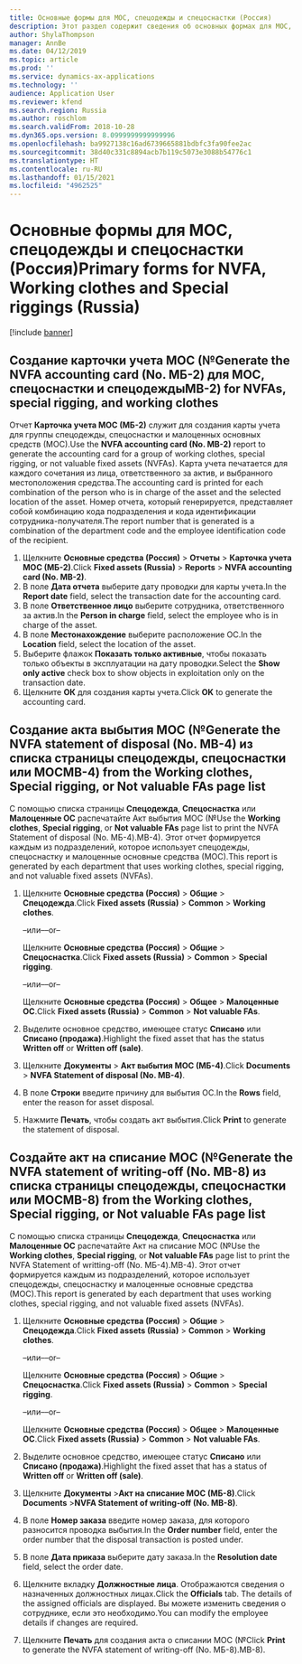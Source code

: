 ```yaml
---
title: Основные формы для МОС, спецодежды и спецоснастки (Россия)
description: Этот раздел содержит сведения об основных формах для МОС, спецодежды и спецоснастки для России.
author: ShylaThompson
manager: AnnBe
ms.date: 04/12/2019
ms.topic: article
ms.prod: ''
ms.service: dynamics-ax-applications
ms.technology: ''
audience: Application User
ms.reviewer: kfend
ms.search.region: Russia
ms.author: roschlom
ms.search.validFrom: 2018-10-28
ms.dyn365.ops.version: 8.0999999999999996
ms.openlocfilehash: ba9927138c16ad6739665881bdbfc3fa90fee2ac
ms.sourcegitcommit: 38d40c331c8894acb7b119c5073e3088b54776c1
ms.translationtype: HT
ms.contentlocale: ru-RU
ms.lasthandoff: 01/15/2021
ms.locfileid: "4962525"
---
```

# <a name="primary-forms-for-nvfa-working-clothes-and-special-riggings-russia"></a><span data-ttu-id="0191b-103">Основные формы для МОС, спецодежды и спецоснастки (Россия)</span><span class="sxs-lookup"><span data-stu-id="0191b-103">Primary forms for NVFA, Working clothes and Special riggings (Russia)</span></span>

[!include [banner](../includes/banner.md)]

## <a name="generate-the-nvfa-accounting-card-no-mb-2-for-nvfas-special-rigging-and-working-clothes"></a><span data-ttu-id="0191b-104">Создание карточки учета МОС (№</span><span class="sxs-lookup"><span data-stu-id="0191b-104">Generate the NVFA accounting card (No.</span></span> <span data-ttu-id="0191b-105">МБ-2) для МОС, спецоснастки и спецодежды</span><span class="sxs-lookup"><span data-stu-id="0191b-105">MB-2) for NVFAs, special rigging, and working clothes</span></span> 

<span data-ttu-id="0191b-106">Отчет **Карточка учета МОС (МБ-2)** служит для создания карты учета для группы спецодежды, спецоснастки и малоценных основных средств (МОС).</span><span class="sxs-lookup"><span data-stu-id="0191b-106">Use the **NVFA accounting card (No. MB-2)** report to generate the accounting card for a group of working clothes, special rigging, or not valuable fixed assets (NVFAs).</span></span> <span data-ttu-id="0191b-107">Карта учета печатается для каждого сочетания из лица, ответственного за актив, и выбранного местоположения средства.</span><span class="sxs-lookup"><span data-stu-id="0191b-107">The accounting card is printed for each combination of the person who is in charge of the asset and the selected location of the asset.</span></span> <span data-ttu-id="0191b-108">Номер отчета, который генерируется, представляет собой комбинацию кода подразделения и кода идентификации сотрудника-получателя.</span><span class="sxs-lookup"><span data-stu-id="0191b-108">The report number that is generated is a combination of the department code and the employee identification code of the recipient.</span></span>

1.  <span data-ttu-id="0191b-109">Щелкните **Основные средства (Россия)** \> **Отчеты** \> **Карточка учета МОС (МБ-2)**.</span><span class="sxs-lookup"><span data-stu-id="0191b-109">Click **Fixed assets (Russia)** \> **Reports** \> **NVFA accounting card (No. MB-2)**.</span></span>
2.  <span data-ttu-id="0191b-110">В поле **Дата отчета** выберите дату проводки для карты учета.</span><span class="sxs-lookup"><span data-stu-id="0191b-110">In the **Report date** field, select the transaction date for the accounting card.</span></span>
3.  <span data-ttu-id="0191b-111">В поле **Ответственное лицо** выберите сотрудника, ответственного за актив.</span><span class="sxs-lookup"><span data-stu-id="0191b-111">In the **Person in charge** field, select the employee who is in charge of the asset.</span></span>
4.  <span data-ttu-id="0191b-112">В поле **Местонахождение** выберите расположение ОС.</span><span class="sxs-lookup"><span data-stu-id="0191b-112">In the **Location** field, select the location of the asset.</span></span>
5.  <span data-ttu-id="0191b-113">Выберите флажок **Показать только активные**, чтобы показать только объекты в эксплуатации на дату проводки.</span><span class="sxs-lookup"><span data-stu-id="0191b-113">Select the **Show only active** check box to show objects in exploitation only on the transaction date.</span></span>
6.  <span data-ttu-id="0191b-114">Щелкните **ОК** для создания карты учета.</span><span class="sxs-lookup"><span data-stu-id="0191b-114">Click **OK** to generate the accounting card.</span></span>

## <a name="generate-the-nvfa-statement-of-disposal-no-mb-4-from-the-working-clothes-special-rigging-or-not-valuable-fas-page-list"></a><span data-ttu-id="0191b-115">Создание акта выбытия МОС (№</span><span class="sxs-lookup"><span data-stu-id="0191b-115">Generate the NVFA statement of disposal (No.</span></span> <span data-ttu-id="0191b-116">MB-4) из списка страницы спецодежды, спецоснастки или МОС</span><span class="sxs-lookup"><span data-stu-id="0191b-116">MB-4) from the Working clothes, Special rigging, or Not valuable FAs page list</span></span> 

<span data-ttu-id="0191b-117">С помощью списка страницы **Спецодежда**, **Спецоснастка** или **Малоценные ОС** распечатайте Акт выбытия МОС (№</span><span class="sxs-lookup"><span data-stu-id="0191b-117">Use the **Working clothes**, **Special rigging**, or **Not valuable FAs** page list to print the NVFA Statement of disposal (No.</span></span> <span data-ttu-id="0191b-118">МБ-4).</span><span class="sxs-lookup"><span data-stu-id="0191b-118">MB-4).</span></span> <span data-ttu-id="0191b-119">Этот отчет формируется каждым из подразделений, которое использует спецодежды, спецоснастку и малоценные основные средства (МОС).</span><span class="sxs-lookup"><span data-stu-id="0191b-119">This report is generated by each department that uses working clothes, special rigging, and not valuable fixed assets (NVFAs).</span></span>

1.  <span data-ttu-id="0191b-120">Щелкните **Основные средства (Россия)** \> **Общие** \> **Спецодежда**.</span><span class="sxs-lookup"><span data-stu-id="0191b-120">Click **Fixed assets (Russia)** \> **Common** \> **Working clothes**.</span></span>
    
    <span data-ttu-id="0191b-121">–или–</span><span class="sxs-lookup"><span data-stu-id="0191b-121">–or–</span></span>
    
    <span data-ttu-id="0191b-122">Щелкните **Основные средства (Россия)** \> **Общие** \> **Спецоснастка**.</span><span class="sxs-lookup"><span data-stu-id="0191b-122">Click **Fixed assets (Russia)** \> **Common** \> **Special rigging**.</span></span>
    
    <span data-ttu-id="0191b-123">–или–</span><span class="sxs-lookup"><span data-stu-id="0191b-123">–or–</span></span>
    
    <span data-ttu-id="0191b-124">Щелкните **Основные средства (Россия)** \> **Общее** \> **Малоценные ОС**.</span><span class="sxs-lookup"><span data-stu-id="0191b-124">Click **Fixed assets (Russia)** \> **Common** \> **Not valuable FAs**.</span></span>

2.  <span data-ttu-id="0191b-125">Выделите основное средство, имеющее статус **Списано** или **Списано (продажа)**.</span><span class="sxs-lookup"><span data-stu-id="0191b-125">Highlight the fixed asset that has the status **Written off** or **Written off (sale)**.</span></span>

3.  <span data-ttu-id="0191b-126">Щелкните **Документы** \> **Акт выбытия МОС (МБ-4)**.</span><span class="sxs-lookup"><span data-stu-id="0191b-126">Click **Documents** \> **NVFA Statement of disposal (No. MB-4)**.</span></span>

4.  <span data-ttu-id="0191b-127">В поле **Строки** введите причину для выбытия ОС.</span><span class="sxs-lookup"><span data-stu-id="0191b-127">In the **Rows** field, enter the reason for asset disposal.</span></span>

5.  <span data-ttu-id="0191b-128">Нажмите **Печать**, чтобы создать акт выбытия.</span><span class="sxs-lookup"><span data-stu-id="0191b-128">Click **Print** to generate the statement of disposal.</span></span>

## <a name="generate-the-nvfa-statement-of-writing-off-no-mb-8-from-the-working-clothes-special-rigging-or-not-valuable-fas-page-list"></a><span data-ttu-id="0191b-129">Создайте акт на списание МОС (№</span><span class="sxs-lookup"><span data-stu-id="0191b-129">Generate the NVFA statement of writing-off (No.</span></span> <span data-ttu-id="0191b-130">MB-8) из списка страницы спецодежды, спецоснастки или МОС</span><span class="sxs-lookup"><span data-stu-id="0191b-130">MB-8) from the Working clothes, Special rigging, or Not valuable FAs page list</span></span> 

<span data-ttu-id="0191b-131">С помощью списка страницы **Спецодежда**, **Спецоснастка** или **Малоценные ОС** распечатайте Акт на списание МОС (№</span><span class="sxs-lookup"><span data-stu-id="0191b-131">Use the **Working clothes**, **Special rigging**, or **Not valuable FAs** page list to print the NVFA Statement of writting-off (No.</span></span> <span data-ttu-id="0191b-132">МБ-4).</span><span class="sxs-lookup"><span data-stu-id="0191b-132">MB-4).</span></span> <span data-ttu-id="0191b-133">Этот отчет формируется каждым из подразделений, которое использует спецодежды, спецоснастку и малоценные основные средства (МОС).</span><span class="sxs-lookup"><span data-stu-id="0191b-133">This report is generated by each department that uses working clothes, special rigging, and not valuable fixed assets (NVFAs).</span></span>

1.  <span data-ttu-id="0191b-134">Щелкните **Основные средства (Россия)** \> **Общие** \> **Спецодежда**.</span><span class="sxs-lookup"><span data-stu-id="0191b-134">Click **Fixed assets (Russia)** \> **Common** \> **Working clothes**.</span></span>
    
    <span data-ttu-id="0191b-135">–или–</span><span class="sxs-lookup"><span data-stu-id="0191b-135">–or–</span></span>
    
    <span data-ttu-id="0191b-136">Щелкните **Основные средства (Россия)** \> **Общие** \> **Спецоснастка**.</span><span class="sxs-lookup"><span data-stu-id="0191b-136">Click **Fixed assets (Russia)** \> **Common** \> **Special rigging**.</span></span>
    
    <span data-ttu-id="0191b-137">–или–</span><span class="sxs-lookup"><span data-stu-id="0191b-137">–or–</span></span>
    
    <span data-ttu-id="0191b-138">Щелкните **Основные средства (Россия)** \> **Общее** \> **Малоценные ОС**.</span><span class="sxs-lookup"><span data-stu-id="0191b-138">Click **Fixed assets (Russia)** \> **Common** \> **Not valuable FAs**.</span></span>

2.  <span data-ttu-id="0191b-139">Выделите основное средство, имеющее статус **Списано** или **Списано (продажа)**.</span><span class="sxs-lookup"><span data-stu-id="0191b-139">Highlight the fixed asset that has a status of **Written off** or **Written off (sale)**.</span></span>

3.  <span data-ttu-id="0191b-140">Щелкните **Документы** \>**Акт на списание МОС (МБ-8)**.</span><span class="sxs-lookup"><span data-stu-id="0191b-140">Click **Documents** \>**NVFA Statement of writing-off (No. MB-8)**.</span></span>

4.  <span data-ttu-id="0191b-141">В поле **Номер заказа** введите номер заказа, для которого разносится проводка выбытия.</span><span class="sxs-lookup"><span data-stu-id="0191b-141">In the **Order number** field, enter the order number that the disposal transaction is posted under.</span></span>

5.  <span data-ttu-id="0191b-142">В поле **Дата приказа** выберите дату заказа.</span><span class="sxs-lookup"><span data-stu-id="0191b-142">In the **Resolution date** field, select the order date.</span></span>

6.  <span data-ttu-id="0191b-143">Щелкните вкладку **Должностные лица**. Отображаются сведения о назначенных должностных лицах.</span><span class="sxs-lookup"><span data-stu-id="0191b-143">Click the **Officials** tab. The details of the assigned officials are displayed.</span></span> <span data-ttu-id="0191b-144">Вы можете изменить сведения о сотруднике, если это необходимо.</span><span class="sxs-lookup"><span data-stu-id="0191b-144">You can modify the employee details if changes are required.</span></span>

7.  <span data-ttu-id="0191b-145">Щелкните **Печать** для создания акта о списании МОС (№</span><span class="sxs-lookup"><span data-stu-id="0191b-145">Click **Print** to generate the NVFA statement of writing-off (No.</span></span> <span data-ttu-id="0191b-146">МБ-8).</span><span class="sxs-lookup"><span data-stu-id="0191b-146">MB-8).</span></span>
